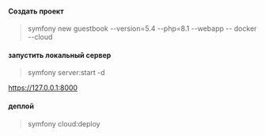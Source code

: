 #### Создать проект

> symfony new guestbook --version=5.4 --php=8.1 --webapp --
docker --cloud

#### запустить локальный сервер

> symfony server:start -d

https://127.0.0.1:8000

#### деплой

> symfony cloud:deploy

